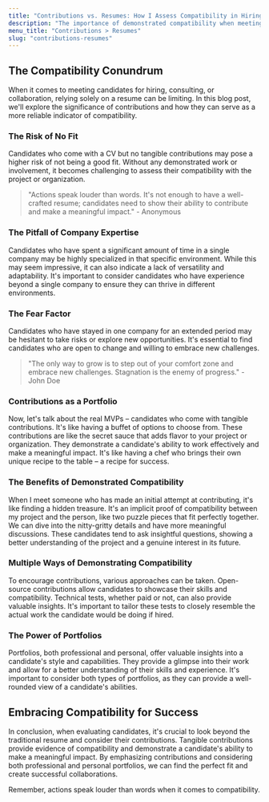 ```yaml
---
title: "Contributions vs. Resumes: How I Assess Compatibility in Hiring and Collaboration"
description: "The importance of demonstrated compatibility when meeting candidates for hiring, consulting, or collaboration."
menu_title: "Contributions > Resumes"
slug: "contributions-resumes"
---
```


## The Compatibility Conundrum

When it comes to meeting candidates for hiring, consulting, or collaboration, relying solely on a resume can be limiting. In this blog post, we'll explore the significance of contributions and how they can serve as a more reliable indicator of compatibility.

### The Risk of No Fit

Candidates who come with a CV but no tangible contributions may pose a higher risk of not being a good fit. Without any demonstrated work or involvement, it becomes challenging to assess their compatibility with the project or organization.

> "Actions speak louder than words. It's not enough to have a well-crafted resume; candidates need to show their ability to contribute and make a meaningful impact." - Anonymous

### The Pitfall of Company Expertise

Candidates who have spent a significant amount of time in a single company may be highly specialized in that specific environment. While this may seem impressive, it can also indicate a lack of versatility and adaptability. It's important to consider candidates who have experience beyond a single company to ensure they can thrive in different environments.

### The Fear Factor

Candidates who have stayed in one company for an extended period may be hesitant to take risks or explore new opportunities. It's essential to find candidates who are open to change and willing to embrace new challenges.

> "The only way to grow is to step out of your comfort zone and embrace new challenges. Stagnation is the enemy of progress." - John Doe

### Contributions as a Portfolio

Now, let's talk about the real MVPs – candidates who come with tangible contributions. It's like having a buffet of options to choose from. These contributions are like the secret sauce that adds flavor to your project or organization. They demonstrate a candidate's ability to work effectively and make a meaningful impact. It's like having a chef who brings their own unique recipe to the table – a recipe for success.

### The Benefits of Demonstrated Compatibility

When I meet someone who has made an initial attempt at contributing, it's like finding a hidden treasure. It's an implicit proof of compatibility between my project and the person, like two puzzle pieces that fit perfectly together. We can dive into the nitty-gritty details and have more meaningful discussions. These candidates tend to ask insightful questions, showing a better understanding of the project and a genuine interest in its future.

### Multiple Ways of Demonstrating Compatibility

To encourage contributions, various approaches can be taken. Open-source contributions allow candidates to showcase their skills and compatibility. Technical tests, whether paid or not, can also provide valuable insights. It's important to tailor these tests to closely resemble the actual work the candidate would be doing if hired.

### The Power of Portfolios

Portfolios, both professional and personal, offer valuable insights into a candidate's style and capabilities. They provide a glimpse into their work and allow for a better understanding of their skills and experience. It's important to consider both types of portfolios, as they can provide a well-rounded view of a candidate's abilities.

## Embracing Compatibility for Success

In conclusion, when evaluating candidates, it's crucial to look beyond the traditional resume and consider their contributions. Tangible contributions provide evidence of compatibility and demonstrate a candidate's ability to make a meaningful impact. By emphasizing contributions and considering both professional and personal portfolios, we can find the perfect fit and create successful collaborations.

Remember, actions speak louder than words when it comes to compatibility.
